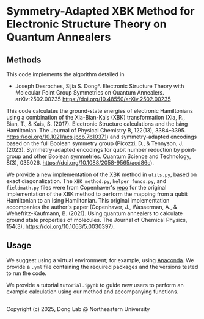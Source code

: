# Symmetry-Adapted XBK Method for Electronic Structure Theory on Quantum Annealers

## Methods

This code implements the algorithm detailed in

- Joseph Desroches, Sijia S. Dong*. Electronic Structure Theory with Molecular Point Group Symmetries on Quantum Annealers. arXiv:2502.00235 https://doi.org/10.48550/arXiv.2502.00235

This code calculates the ground-state energies of electronic Hamiltonians using a combination of the Xia-Bian-Kais (XBK) transformation (Xia, R., Bian, T., & Kais, S. (2017). Electronic Structure calculations and the Ising Hamiltonian. The Journal of Physical Chemistry B, 122(13), 3384–3395. https://doi.org/10.1021/acs.jpcb.7b10371) and symmetry-adapted encodings based on the full Boolean symmetry group (Picozzi, D., & Tennyson, J. (2023). Symmetry-adapted encodings for qubit number reduction by point-group and other Boolean symmetries. Quantum Science and Technology, 8(3), 035026. https://doi.org/10.1088/2058-9565/acd86c). 

We provide a new implementation of the XBK method in `utils.py`, based on exact diagonalization. The `XBK_method.py`, `helper_funcs.py`, and `fieldmath.py` files were from Copenhaver's [repo](https://github.com/jcopenh/Quantum-Chemistry-with-Annealers) for the original implementation of the XBK method to perform the mapping from a qubit Hamiltonian to an Ising Hamiltonian. This original implementation accompanies the author's paper (Copenhaver, J., Wasserman, A., & Wehefritz-Kaufmann, B. (2021). Using quantum annealers to calculate ground state properties of molecules. The Journal of Chemical Physics, 154(3). https://doi.org/10.1063/5.0030397).

## Usage

We suggest using a virtual environment; for example, using [Anaconda](https://www.anaconda.com/). We provide a `.yml` file containing the required packages and the versions tested to run the code.

We provide a tutorial `tutorial.ipynb` to guide new users to perform an example calculation using our method and accompanying functions.

##
Copyright (c) 2025, Dong Lab @ Northeastern University
